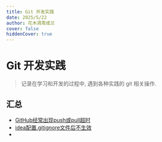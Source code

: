 ```yaml
---
title: Git 开发实践
date: 2025/5/22
author: 花木凋零成兰
cover: false
hiddenCover: true
---
```


# Git 开发实践

> 记录在学习和开发的过程中, 遇到各种实践的 git 相关操作.

## 汇总

- [GitHub经常出现push或pull超时](./GitHub经常出现push或pull超时.md)
- [idea配置.gitignore文件后不生效](./idea配置.gitignore文件后不生效.md)
- []()